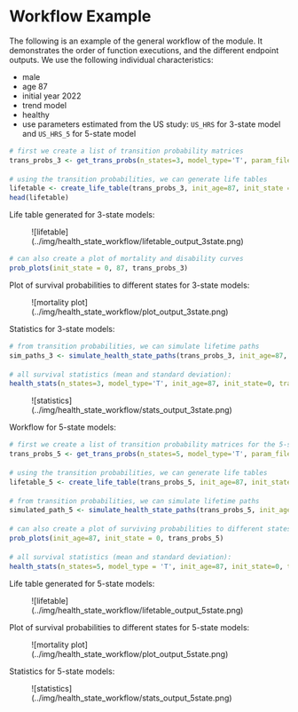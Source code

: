 # Workflow Example

The following is an example of the general workflow of the module. It demonstrates
the order of function executions, and the different endpoint outputs. We use the following
individual characteristics:

* male
* age 87
* initial year 2022
* trend model 
* healthy 
* use parameters estimated from the US study: `US_HRS` for 3-state model and `US_HRS_5` for 5-state model


```r
# first we create a list of transition probability matrices 
trans_probs_3 <- get_trans_probs(n_states=3, model_type='T', param_file=US_HRS, init_age=87, female=0, year = 2022, latent = 0)

# using the transition probabilities, we can generate life tables
lifetable <- create_life_table(trans_probs_3, init_age=87, init_state = 0, cohort = 100000)
head(lifetable)
```
Life table generated for 3-state models:
<figure markdown>
  ![lifetable](../img/health_state_workflow/lifetable_output_3state.png)
</figure>

```r
# can also create a plot of mortality and disability curves
prob_plots(init_state = 0, 87, trans_probs_3)
```
Plot of survival probabilities to different states for 3-state models:
<figure markdown>
  ![mortality plot](../img/health_state_workflow/plot_output_3state.png)
</figure>

Statistics for 3-state models:
```r
# from transition probabilities, we can simulate lifetime paths
sim_paths_3 <- simulate_health_state_paths(trans_probs_3, init_age=87, init_state = 0, cohort = 10000)

# all survival statistics (mean and standard deviation): 
health_stats(n_states=3, model_type='T', init_age=87, init_state=0, trans_probs=trans_probs_3)
```

<figure markdown>
  ![statistics](../img/health_state_workflow/stats_output_3state.png)
</figure>

Workflow for 5-state models:
```r
# first we create a list of transition probability matrices for the 5-state model
trans_probs_5 <- get_trans_probs(n_states=5, model_type='T', param_file=US_HRS_5, init_age=87, female=0, year = 2022, wave_index = 13, latent = 0)

# using the transition probabilities, we can generate life tables
lifetable_5 <- create_life_table(trans_probs_5, init_age=87, init_state = 0, cohort = 100000)

# from transition probabilities, we can simulate lifetime paths
simulated_path_5 <- simulate_health_state_paths(trans_probs_5, init_age=87, init_state = 0, cohort = 10000)

# can also create a plot of surviving probabilities to different states
prob_plots(init_age=87, init_state = 0, trans_probs_5)

# all survival statistics (mean and standard deviation):
health_stats(n_states=5, model_type = 'T', init_age=87, init_state=0, trans_probs=trans_probs_5)

```
Life table generated for 5-state models:
<figure markdown>
  ![lifetable](../img/health_state_workflow/lifetable_output_5state.png)
</figure>
Plot of survival probabilities to different states for 5-state models:
<figure markdown>
  ![mortality plot](../img/health_state_workflow/plot_output_5state.png)
</figure>
Statistics for 5-state models:
<figure markdown>
  ![statistics](../img/health_state_workflow/stats_output_5state.png)
</figure>
